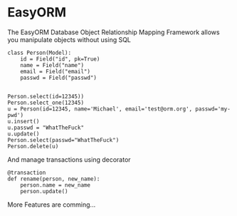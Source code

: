 # EasyORM

The EasyORM Database Object Relationship Mapping Framework allows you manipulate objects without using SQL

    class Person(Model):
        id = Field("id", pk=True)
        name = Field("name")
        email = Field("email")
        passwd = Field("passwd")
    
    
    Person.select(id=12345))
    Person.select_one(12345)
    u = Person(id=12345, name='Michael', email='test@orm.org', passwd='my-pwd')
    u.insert()
    u.passwd = "WhatTheFuck"
    u.update()
    Person.select(passwd="WhatTheFuck")
    Person.delete(u)
            
            
And manage transactions using decorator

    @transaction
    def rename(person, new_name):
        person.name = new_name
        person.update()
    
    
More Features are comming...